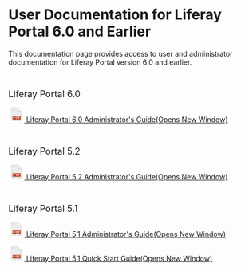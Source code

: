 # User Documentation for Liferay Portal 6.0 and Earlier [](id=user-documentation-for-liferay-portal-6-0-and-earlier)

This documentation page provides access to user and administrator documentation 
for Liferay Portal version 6.0 and earlier.

<p style="margin-left: 40px;">&nbsp;</p>

<p><span style="font-size:18px;">Liferay Portal 6.0</span></p>

<p><a href="https://dev-uat.liferay.com/documents/10184/307080/liferay-administrator-guide-6.0.pdf/340b0adc-5575-49f6-8acf-a9d24ece68d9" target="_blank">
<img alt="PDF" height="32" src="../../images/pdfunlock32x32.png" width="32" />
Liferay Portal 6.0 Administrator's Guide<span class="opens-new-window-accessible">(Opens New Window)</span></a></p>

<p style="margin-left: 40px;">&nbsp;</p>

<p><span style="font-size:18px;">Liferay Portal 5.2</span></p>

<p><a href="https://dev-uat.liferay.com/documents/10184/307080/liferay-administrator-guide-5.2.pdf/aec4dcfe-07b0-4d96-b603-71b2fe98dd34" target="_blank">
<img alt="PDF" height="32" src="../../images/pdfunlock32x32.png" width="32" />
Liferay Portal 5.2 Administrator's Guide<span class="opens-new-window-accessible">(Opens New Window)</span></a></p>

<p style="margin-left: 40px;">&nbsp;</p>

<p><span style="font-size:18px;">Liferay Portal 5.1</span></p>

<p><a href="https://dev-uat.liferay.com/documents/10184/307080/liferay-administrator-guide-5.1.pdf/9157da13-6b85-4fc0-af7d-969137da9935" target="_blank">
<img alt="PDF" height="32" src="../../images/pdfunlock32x32.png" width="32" />
Liferay Portal 5.1 Administrator's Guide<span class="opens-new-window-accessible">(Opens New Window)</span></a></p>

<p><a href="https://dev-uat.liferay.com/documents/10184/307080/liferay-quick-start-guide-5.1.pdf/fc811878-e333-4ec7-ba22-b0808d8f3b99" target="_blank">
<img alt="PDF" height="32" src="../../images/pdfunlock32x32.png" width="32" />
Liferay Portal 5.1 Quick Start Guide<span class="opens-new-window-accessible">(Opens New Window)</span></a></p>

<p style="margin-left: 40px;">&nbsp;</p>
